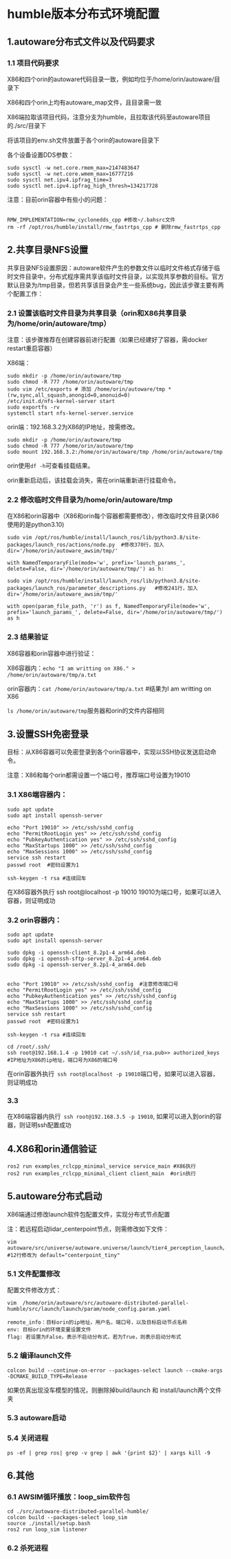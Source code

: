 # humble版本分布式环境配置

## 1.autoware分布式文件以及代码要求

### 1.1 项目代码要求

X86和四个orin的autoware代码目录一致，例如均位于/home/orin/autoware/目录下

X86和四个orin上均有autoware_map文件，且目录需一致

X86端拉取该项目代码，注意分支为humble，且拉取该代码至autoware项目的./src/目录下

将该项目的env.sh文件放置于各个orin的autoware目录下

各个设备设置DDS参数：
```
sudo sysctl -w net.core.rmem_max=2147483647
sudo sysctl -w net.core.wmem_max=16777216
sudo sysctl net.ipv4.ipfrag_time=3
sudo sysctl net.ipv4.ipfrag_high_thresh=134217728
```

注意：目前orin容器中有些小的问题：

```

RMW_IMPLEMENTATION=rmw_cyclonedds_cpp #修改~/.bahsrc文件
rm -rf /opt/ros/humble/install/rmw_fastrtps_cpp # 删除rmw_fastrtps_cpp
```


## 2.共享目录NFS设置

共享目录NFS设置原因：autoware软件产生的参数文件以临时文件格式存储于临时文件目录中，分布式程序需共享该临时文件目录，以实现共享参数的目标。官方默认目录为/tmp目录，但若共享该目录会产生一些系统bug，因此该步骤主要有两个配置工作：

### 2.1 设置该临时文件目录为共享目录（orin和X86共享目录为/home/orin/autoware/tmp）

注意：该步骤推荐在创建容器前进行配置（如果已经建好了容器，需docker restart重启容器）

X86端：
```
sudo mkdir -p /home/orin/autoware/tmp
sudo chmod -R 777 /home/orin/autoware/tmp
sudo vim /etc/exports # 添加 /home/orin/autoware/tmp *(rw,sync,all_squash,anongid=0,anonuid=0)
/etc/init.d/nfs-kernel-server start
sudo exportfs -rv
systemctl start nfs-kernel-server.service
```

orin端：192.168.3.2为X86的IP地址，按需修改。

```
sudo mkdir -p /home/orin/autoware/tmp
sudo chmod -R 777 /home/orin/autoware/tmp
sudo mount 192.168.3.2:/home/orin/autoware/tmp /home/orin/autoware/tmp
```

orin使用`df -h`可查看挂载结果。

orin重新启动后，该挂载会消失，需在orin端重新进行挂载命令。

### 2.2 修改临时文件目录为/home/orin/autoware/tmp

在X86和orin容器中（X86和orin每个容器都需要修改），修改临时文件目录(X86使用的是python3.10)
```
sudo vim /opt/ros/humble/install/launch_ros/lib/python3.8/site-packages/launch_ros/actions/node.py  #修改370行，加入dir='/home/orin/autoware_awsim/tmp/'

with NamedTemporaryFile(mode='w', prefix='launch_params_', delete=False, dir='/home/orin/autoware/tmp/') as h:

sudo vim /opt/ros/humble/install/launch_ros/lib/python3.8/site-packages/launch_ros/parameter_descriptions.py   #修改241行，加入dir='/home/orin/autoware_awsim/tmp/'

with open(param_file_path, 'r') as f, NamedTemporaryFile(mode='w', prefix='launch_params_', delete=False, dir='/home/orin/autoware/tmp/') as h
```

### 2.3 结果验证
X86容器和orin容器中进行验证：

X86容器内：`echo "I am writting on X86." > /home/orin/autoware/tmp/a.txt`

orin容器内：`cat /home/orin/autoware/tmp/a.txt`  #结果为I am writting on X86

`ls /home/orin/autoware/tmp`服务器和orin的文件内容相同


## 3.设置SSH免密登录

目标：从X86容器可以免密登录到各个orin容器中，实现以SSH协议发送启动命令。

注意：X86和每个orin都需设置一个端口号，推荐端口号设置为19010
### 3.1 X86端容器内：
```
sudo apt update
sudo apt install openssh-server

echo "Port 19010" >> /etc/ssh/sshd_config
echo "PermitRootLogin yes" >> /etc/ssh/sshd_config
echo "PubkeyAuthentication yes" >> /etc/ssh/sshd_config
echo "MaxStartups 1000" >> /etc/ssh/sshd_config
echo "MaxSessions 1000" >> /etc/ssh/sshd_config
service ssh restart
passwd root  #密码设置为1

ssh-keygen -t rsa #连续回车
```

在X86容器外执行 ssh root@localhost -p 19010  19010为端口号，如果可以进入容器，则证明成功


### 3.2 orin容器内：
```
sudo apt update
sudo apt install openssh-server

sudo dpkg -i openssh-client_8.2p1-4_arm64.deb
sudo dpkg -i openssh-sftp-server_8.2p1-4_arm64.deb
sudo dpkg -i openssh-server_8.2p1-4_arm64.deb


echo "Port 19010" >> /etc/ssh/sshd_config  #注意修改端口号
echo "PermitRootLogin yes" >> /etc/ssh/sshd_config
echo "PubkeyAuthentication yes" >> /etc/ssh/sshd_config
echo "MaxStartups 1000" >> /etc/ssh/sshd_config
echo "MaxSessions 1000" >> /etc/ssh/sshd_config
service ssh restart
passwd root  #密码设置为1

ssh-keygen -t rsa #连续回车

cd /root/.ssh/
ssh root@192.168.1.4 -p 19010 cat ~/.ssh/id_rsa.pub>> authorized_keys  #IP地址为X86的ip地址，端口号为X86的端口号

```

在orin容器外执行` ssh root@localhost -p 19010`端口号，如果可以进入容器，则证明成功

### 3.3
在X86端容器内执行` ssh root@192.168.3.5 -p 19010`, 如果可以进入到orin的容器，则证明ssh配置成功


## 4.X86和orin通信验证
```
ros2 run examples_rclcpp_minimal_service service_main #X86执行
ros2 run examples_rclcpp_minimal_client client_main  #orin执行
```


## 5.autoware分布式启动


X86端通过修改launch软件包配置文件，实现分布式节点配置

注：若远程启动lidar_centerpoint节点，则需修改如下文件：
```
vim autoware/src/universe/autoware.universe/launch/tier4_perception_launch/launch/perception.launch.xml      #12行修改为 default="centerpoint_tiny"
```
### 5.1 文件配置修改

配置文件修改方式：
```
vim  /home/orin/autoware/src/autoware-distributed-parallel-humble/src/launch/launch/param/node_config.param.yaml  

remote_info：目标orin的ip地址，用户名，端口号，以及目标启动节点名称
env: 目标orin的环境变量设置文件
flag: 若设置为False，表示不启动分布式，若为True，则表示启动分布式

```

### 5.2 编译launch文件
```
colcon build --continue-on-error --packages-select launch --cmake-args -DCMAKE_BUILD_TYPE=Release 
```
如果仿真出现没车模型的情况，则删除掉build/launch 和 install/launch两个文件夹

### 5.3 autoware启动


### 5.4 关闭进程
```
ps -ef | grep ros| grep -v grep | awk '{print $2}' | xargs kill -9
```

## 6.其他

### 6.1 AWSIM循环播放：loop_sim软件包

```
cd ./src/autoware-distributed-parallel-humble/
colcon build --packages-select loop_sim
source ./install/setup.bash
ros2 run loop_sim listener
```

### 6.2 杀死进程




